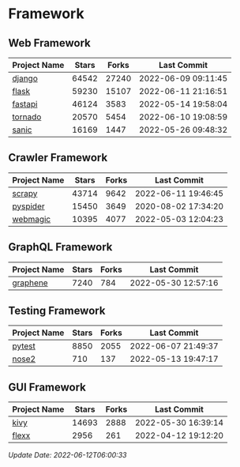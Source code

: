 # Framework

## Web Framework
| Project Name | Stars | Forks | Last Commit |
| ------------ | ----- | ----- | ----------- |
| [django](https://github.com/django/django) | 64542 | 27240 | 2022-06-09 09:11:45 |
| [flask](https://github.com/pallets/flask) | 59230 | 15107 | 2022-06-11 21:16:51 |
| [fastapi](https://github.com/tiangolo/fastapi) | 46124 | 3583 | 2022-05-14 19:58:04 |
| [tornado](https://github.com/tornadoweb/tornado) | 20570 | 5454 | 2022-06-10 19:08:59 |
| [sanic](https://github.com/sanic-org/sanic) | 16169 | 1447 | 2022-05-26 09:48:32 |

## Crawler Framework
| Project Name | Stars | Forks | Last Commit |
| ------------ | ----- | ----- | ----------- |
| [scrapy](https://github.com/scrapy/scrapy) | 43714 | 9642 | 2022-06-11 19:46:45 |
| [pyspider](https://github.com/binux/pyspider) | 15450 | 3649 | 2020-08-02 17:34:20 |
| [webmagic](https://github.com/code4craft/webmagic) | 10395 | 4077 | 2022-05-03 12:04:23 |

## GraphQL Framework
| Project Name | Stars | Forks | Last Commit |
| ------------ | ----- | ----- | ----------- |
| [graphene](https://github.com/graphql-python/graphene) | 7240 | 784 | 2022-05-30 12:57:16 |

## Testing Framework
| Project Name | Stars | Forks | Last Commit |
| ------------ | ----- | ----- | ----------- |
| [pytest](https://github.com/pytest-dev/pytest) | 8850 | 2055 | 2022-06-07 21:49:37 |
| [nose2](https://github.com/nose-devs/nose2) | 710 | 137 | 2022-05-13 19:47:17 |

## GUI Framework
| Project Name | Stars | Forks | Last Commit |
| ------------ | ----- | ----- | ----------- |
| [kivy](https://github.com/kivy/kivy) | 14693 | 2888 | 2022-05-30 16:39:14 |
| [flexx](https://github.com/flexxui/flexx) | 2956 | 261 | 2022-04-12 19:12:20 |

*Update Date: 2022-06-12T06:00:33*